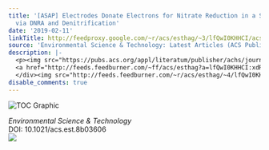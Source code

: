```yaml
---
title: '[ASAP] Electrodes Donate Electrons for Nitrate Reduction in a Soil Matrix
  via DNRA and Denitrification'
date: '2019-02-11'
linkTitle: http://feedproxy.google.com/~r/acs/esthag/~3/lfQwI0KHHCI/acs.est.8b03606
source: 'Environmental Science & Technology: Latest Articles (ACS Publications)'
description: |-
  <p><img src="https://pubs.acs.org/appl/literatum/publisher/achs/journals/content/esthag/0/esthag.ahead-of-print/acs.est.8b03606/20190211/images/medium/es-2018-03606m_0005.gif" alt="TOC Graphic"/></p><div><cite>Environmental Science & Technology</cite></div><div>DOI: 10.1021/acs.est.8b03606</div><div class="feedflare">
  <a href="http://feeds.feedburner.com/~ff/acs/esthag?a=lfQwI0KHHCI:xdR-G68m3Eg:yIl2AUoC8zA"><img src="http://feeds.feedburner.com/~ff/acs/esthag?d=yIl2AUoC8zA" border="0"></img></a>
  </div><img src="http://feeds.feedburner.com/~r/acs/esthag/~4/lfQwI0KHHCI" height="1" width="1" ...
disable_comments: true
---
```

<p><img src="https://pubs.acs.org/appl/literatum/publisher/achs/journals/content/esthag/0/esthag.ahead-of-print/acs.est.8b03606/20190211/images/medium/es-2018-03606m_0005.gif" alt="TOC Graphic"/></p><div><cite>Environmental Science & Technology</cite></div><div>DOI: 10.1021/acs.est.8b03606</div><div class="feedflare">
<a href="http://feeds.feedburner.com/~ff/acs/esthag?a=lfQwI0KHHCI:xdR-G68m3Eg:yIl2AUoC8zA"><img src="http://feeds.feedburner.com/~ff/acs/esthag?d=yIl2AUoC8zA" border="0"></img></a>
</div><img src="http://feeds.feedburner.com/~r/acs/esthag/~4/lfQwI0KHHCI" height="1" width="1" ...
